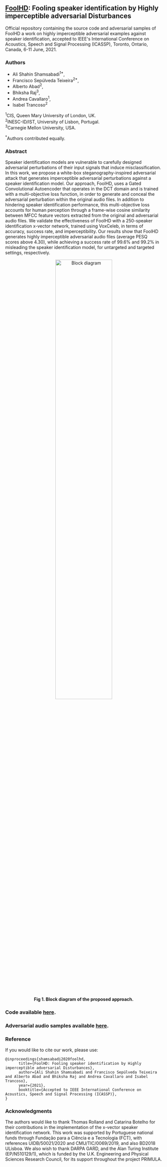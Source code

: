 ## [FoolHD](https://fsepteixeira.github.io/FoolHD/): Fooling speaker identification by Highly imperceptible adversarial Disturbances

Official repository containing the source code and adversarial samples of FoolHD a work on highly imperceptible adversarial examples against speaker identification, accepted to IEEE's International Conference on Acoustics, Speech and Signal Processing (ICASSP), Toronto, Ontario, Canada, 6-11 June, 2021.

### Authors
- Ali Shahin Shamsabadi<sup>1*</sup>, 
- Francisco Sepúlveda Teixeira<sup>2*</sup>, 
- Alberto Abad<sup>2</sup>, 
- Bhiksha Raj<sup>3</sup>, 
- Andrea Cavallaro<sup>1</sup>, 
- Isabel Trancoso<sup>2</sup></emph>

<sup>1</sup>CIS, Queen Mary University of London, UK.  
<sup>2</sup>INESC-ID/IST, University of Lisbon, Portugal.  
<sup>3</sup>Carnegie Mellon University, USA.

<sup>\*</sup>Authors contributed equally.  

### Abstract 
Speaker identification models are vulnerable to carefully designed adversarial perturbations of their input signals that induce misclassification. 
In this work, we propose a white-box steganography-inspired adversarial attack that generates imperceptible adversarial  perturbations against a speaker identification model.
Our approach, FoolHD, uses a Gated Convolutional Autoencoder that operates in the DCT domain and is trained with a multi-objective loss function, in order to generate and conceal the adversarial perturbation within the original audio files. In addition to hindering speaker identification performance, this multi-objective loss accounts for human perception through a frame-wise cosine similarity between MFCC feature vectors extracted from the original and adversarial audio files. We validate the effectiveness of FoolHD with a 250-speaker identification x-vector network, trained using VoxCeleb, in terms of accuracy, success rate, and imperceptibility.
Our results show that FoolHD generates highly imperceptible adversarial audio files (average PESQ scores above 4.30), while achieving a success rate of 99.6% and 99.2% in misleading the speaker identification model, for untargeted and targeted settings, respectively.

<p align="center"><img src="figs/BlockDiagram.png" alt="Block diagram" title="Block diagram of the proposed approach." width="60%" heigh="60%"/></p>
<p align="center"><b>Fig 1. Block diagram of the proposed approach.</b></p>

### Code available [here](https://github.com/fsepteixeira/FoolHD/tree/main/code).

### Adversarial audio samples available [here](http://fsepteixeira.github.io/FoolHD/samples).


### Reference
If you would like to cite our work, please use:
```
@inproceedings{shamsabadi2020foolhd,
      title={FoolHD: Fooling speaker identification by Highly imperceptible adversarial Disturbances}, 
      author={Ali Shahin Shamsabadi and Francisco Sepúlveda Teixeira and Alberto Abad and Bhiksha Raj and Andrea Cavallaro and Isabel Trancoso},
      year={2021},
      booktitle={Accepted to IEEE International Conference on Acoustics, Speech and Signal Processing (ICASSP)},
}
```
### Acknowledgments
The authors would like to thank Thomas Rolland and Catarina Botelho for their contributions in the implementation of the x-vector speaker identification network. 
This work was supported by Portuguese national funds through Fundação para a Ciência e a Tecnologia (FCT), with references UIDB/50021/2020 and CMU/TIC/0069/2019, and also BD2018 ULisboa. We also wish to thank DARPA GARD, and the Alan Turing Institute (EP/N510129/1), which is funded by the U.K. Engineering and Physical Sciences Research Council, for its support throughout the project PRIMULA.
